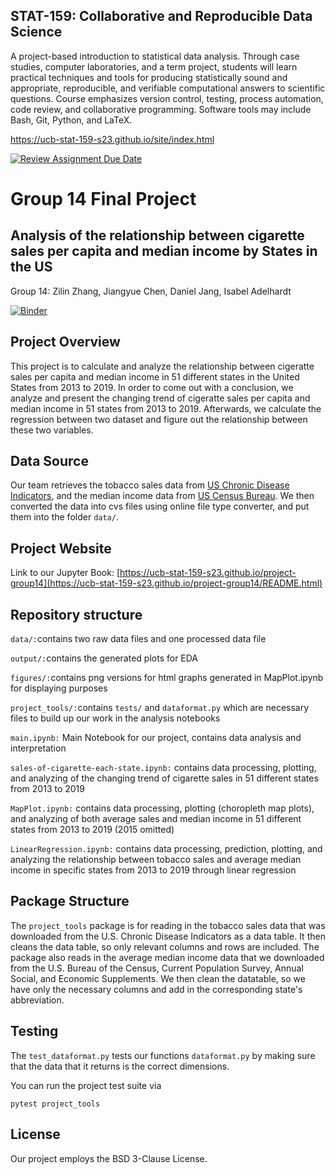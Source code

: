 ## STAT-159: Collaborative and Reproducible Data Science

A project-based introduction to statistical data analysis. Through case studies, computer laboratories, and a term project, students will learn practical techniques and tools for producing statistically sound and appropriate, reproducible, and verifiable computational answers to scientific questions. Course emphasizes version control, testing, process automation, code review, and collaborative programming. Software tools may include Bash, Git, Python, and LaTeX.

https://ucb-stat-159-s23.github.io/site/index.html

[![Review Assignment Due Date](https://classroom.github.com/assets/deadline-readme-button-24ddc0f5d75046c5622901739e7c5dd533143b0c8e959d652212380cedb1ea36.svg)](https://classroom.github.com/a/LiaEl886)
# Group 14 Final Project

## Analysis of the relationship between cigarette sales per capita and median income by States in the US

Group 14: Zilin Zhang, Jiangyue Chen, Daniel Jang, Isabel Adelhardt

[![Binder](https://mybinder.org/badge_logo.svg)](https://mybinder.org/v2/gh/UCB-stat-159-s23/project-group14.git/HEAD?labpath=main.ipynb)

## Project Overview

This project is to calculate and analyze the relationship between cigeratte sales per capita and median income in 51 different states in the United States from 2013 to 2019. In order to come out with a conclusion, we analyze and present the changing trend of cigeratte sales per capita and median income in 51 states from 2013 to 2019. Afterwards, we calculate the regression between two dataset and figure out the relationship between these two variables. 

## Data Source

Our team retrieves the tobacco sales data from [US Chronic Disease Indicators](https://chronicdata.cdc.gov/Chronic-Disease-Indicators/U-S-Chronic-Disease-Indicators-Tobacco/rrbt-bhen), and the median income data from [US Census Bureau](https://www2.census.gov/programs-surveys/cps/tables/time-series/historical-income-households/h08.xls). We then converted the data into cvs files using online file type converter, and put them into the folder `data/`.

## Project Website

Link to our Jupyter Book: [https://ucb-stat-159-s23.github.io/project-group14](https://ucb-stat-159-s23.github.io/project-group14/README.html)

## Repository structure

`data/:`contains two raw data files and one processed data file

`output/:`contains the generated plots for EDA

`figures/:`contains png versions for html graphs generated in MapPlot.ipynb for displaying purposes

`project_tools/:`contains `tests/` and `dataformat.py` which are necessary files to build up our work in the analysis notebooks

`main.ipynb:` Main Notebook for our project, contains data analysis and interpretation

`sales-of-cigarette-each-state.ipynb:` contains data processing, plotting, and analyzing of the changing trend of cigarette sales in 51 different states from 2013 to 2019

`MapPlot.ipynb:` contains data processing, plotting (choropleth map plots), and analyzing of both average sales and median income in 51 different states from 2013 to 2019 (2015 omitted)

`LinearRegression.ipynb:` contains data processing, prediction, plotting, and analyzing the relationship between tobacco sales and average median income in specific states from 2013 to 2019 through linear regression

## Package Structure

The `project_tools` package is for reading in the tobacco sales data that was downloaded from the U.S. Chronic Disease Indicators as a data table. It then cleans the data table, so only relevant columns and rows are included. The package also reads in the average median income data that we downloaded from the U.S. Bureau of the Census, Current Population Survey, Annual Social, and Economic Supplements. We then clean the datatable, so we have only the necessary columns and add in the corresponding state's abbreviation. 

## Testing

The  `test_dataformat.py` tests our functions `dataformat.py` by making sure that the data that it returns is the correct dimensions.

You can run the project test suite via 
```
pytest project_tools
```

## License

Our project employs the BSD 3-Clause License.




